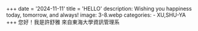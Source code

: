 +++
date = '2024-11-11'
title = 'HELLO'
description: Wishing you happiness today, tomorrow, and always!
image: 3-8.webp
categories:
    - XU,SHU-YA
+++
您好！我是許舒雅
來自東海大學資訊管理系
